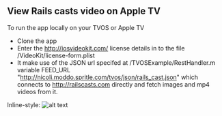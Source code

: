 ## View Rails casts video on Apple TV

To run the app locally on your TVOS or Apple TV 
* Clone the app
* Enter the http://iosvideokit.com/ license details in to the file /VideoKit/license-form.plist
* It make use of the JSON url specifed at /TVOSExample/RestHandler.m variable FEED_URL "http://nicoli.moddo.spritle.com/tvos/json/rails_cast.json" which connects to http://railscasts.com directly and fetch images and mp4 videos from it.


Inline-style: 
![alt text](https://raw.githubusercontent.com/spritlesoftware/railscasts-on-appletv/master/TVOSExample/image/apple-tv-railscast.png "Logo Title Text 1")
